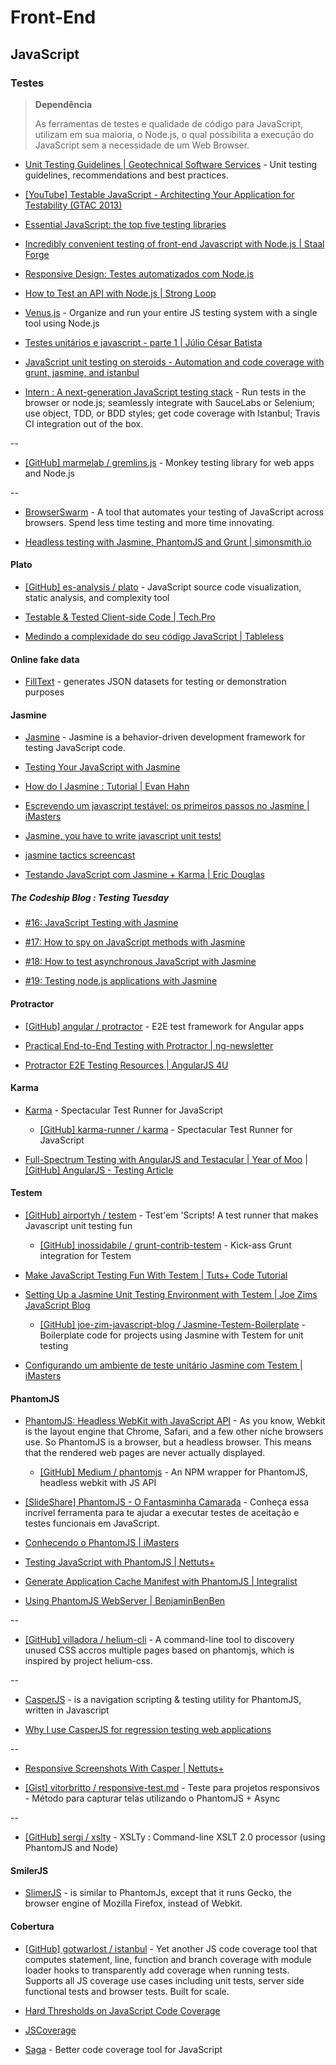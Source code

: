 # Front-End

## JavaScript

### Testes

> **Dependência**
>
> As ferramentas de testes e qualidade de código para JavaScript, utilizam em sua maioria, o Node.js, o qual possibilita a execução do JavaScript sem a necessidade de um Web Browser.

* [Unit Testing Guidelines | Geotechnical Software Services](http://geosoft.no/development/unittesting.html) - Unit testing guidelines, recommendations and best practices.

* [[YouTube] Testable JavaScript - Architecting Your Application for Testability (GTAC 2013)](https://www.youtube.com/watch?v=JjqKQ8ezwKQ)

* [Essential JavaScript: the top five testing libraries](http://www.netmagazine.com/features/essential-javascript-top-five-testing-libraries)

* [Incredibly convenient testing of front-end Javascript with Node.js | Staal Forge](http://staal.io/blog/2013/08/17/incredibly-convenient-testing-of-frontend-javascript-with-node-dot-js/)

* [Responsive Design: Testes automatizados com Node.js](http://www.pinceladasdaweb.com.br/blog/2013/02/20/responsive-design-testes-automatizados-com-node-js/)

* [How to Test an API with Node.js | Strong Loop](http://blog.strongloop.com/how-to-test-an-api-with-node-js/)

* [Venus.js](http://www.venusjs.org/) - Organize and run your entire JS testing system with a single tool using Node.js

* [Testes unitários e javascript - parte 1 | Júlio César Batista](https://ejuliobatista.wordpress.com/2013/04/11/testes-unitarios-e-javascript-parte-1/)

* [JavaScript unit testing on steroids - Automation and code coverage with grunt, jasmine, and istanbul](http://sandiegojs.org/blog/2013/03/10/client-side-code-coverage/)

* [Intern : A next-generation JavaScript testing stack](http://theintern.io/) - Run tests in the browser or node.js; seamlessly integrate with  SauceLabs or Selenium; use object, TDD, or BDD styles; get code coverage  with Istanbul; Travis CI integration out of the box.

--

* [[GitHub] marmelab / gremlins.js](https://github.com/marmelab/gremlins.js) - Monkey testing library for web apps and Node.js

--

* [BrowserSwarm](http://www.browserswarm.com/) - A tool that automates your testing of JavaScript across browsers. Spend less time testing and more time innovating.

* [Headless testing with Jasmine, PhantomJS and Grunt | simonsmith.io](http://simonsmith.io/headless-testing-with-jasmine-phantomjs-and-grunt/)


#### Plato

* [[GitHub] es-analysis / plato](https://github.com/es-analysis/plato) - JavaScript source code visualization, static analysis, and complexity tool

* [Testable & Tested Client-side Code | Tech.Pro](http://tech.pro/tutorial/1589/testable--tested-client-side-code)

* [Medindo a complexidade do seu código JavaScript | Tableless](http://tableless.com.br/medindo-a-complexidade-ciclomatica-do-seu-codigo-javascript/)


#### Online fake data

* [FillText](http://www.filltext.com/) - generates JSON datasets for testing or demonstration purposes


#### Jasmine

* [Jasmine](http://pivotal.github.com/jasmine/) - Jasmine is a behavior-driven development framework for testing JavaScript code.

* [Testing Your JavaScript with Jasmine](http://net.tutsplus.com/tutorials/javascript-ajax/testing-your-javascript-with-jasmine/)

* [How do I Jasmine : Tutorial | Evan Hahn](http://evanhahn.com/how-do-i-jasmine/)

* [Escrevendo um javascript testável: os primeiros passos no Jasmine | iMasters](http://imasters.com.br/front-end/javascript/escrevendo-um-javascript-testavel-os-primeiros-passos-no-jasmine/)
  
* [Jasmine, you have to write javascript unit tests!](http://pauloortins.com/jasmine-javascript-unit-tests/)

* [jasmine tactics screencast](http://searls.testdouble.com/posts/2013-03-21-jasmine-tactics-screencast.html)

* [Testando JavaScript com Jasmine + Karma | Eric Douglas](http://ericdouglas.github.io/2014/02/25/06-testando-javascript-com-jasmine-e-karma/)


##### The Codeship Blog : Testing Tuesday

* [#16: JavaScript Testing with Jasmine](http://blog.codeship.io/2013/07/30/testing-tuesday-16-javascript-testing-with-jasmine.html)

* [#17: How to spy on JavaScript methods with Jasmine](http://blog.codeship.io/2013/08/06/testing-tuesday-17-how-to-spy-on-javascript-methods-with-jasmine.html)

* [#18: How to test asynchronous JavaScript with Jasmine](http://blog.codeship.io/2013/08/13/testing-tuesday-18-how-to-test-asynchronous-javascript-with-jasmine.html)

* [#19: Testing node.js applications with Jasmine](http://blog.codeship.io/2013/08/20/testing-tuesday-19-how-to-test-node-js-applications-with-jasmine.html)


#### Protractor

* [[GitHub] angular / protractor](https://github.com/angular/protractor) - E2E test framework for Angular apps

* [Practical End-to-End Testing with Protractor | ng-newsletter](http://www.ng-newsletter.com/posts/practical-protractor.html)

* [Protractor E2E Testing Resources | AngularJS 4U](http://angularjs4u.com/protractor/protractor-e2e-testing-resources/)


#### Karma

* [Karma](http://karma-runner.github.com/) - Spectacular Test Runner for JavaScript

  * [[GitHub] karma-runner / karma](https://github.com/karma-runner/karma) - Spectacular Test Runner for JavaScript

* [Full-Spectrum Testing with AngularJS and Testacular | Year of Moo](http://www.yearofmoo.com/2013/01/full-spectrum-testing-with-angularjs-and-testacular.html) | [[GitHub] AngularJS - Testing Article](https://github.com/yearofmoo-articles/AngularJS-Testing-Article)


#### Testem

* [[GitHub] airportyh / testem](https://github.com/airportyh/testem) - Test'em 'Scripts! A test runner that makes Javascript unit testing fun

  * [[GitHub] inossidabile / grunt-contrib-testem](https://github.com/inossidabile/grunt-contrib-testem) - Kick-ass Grunt integration for Testem

* [Make JavaScript Testing Fun With Testem | Tuts+ Code Tutorial](http://code.tutsplus.com/tutorials/make-javascript-testing-fun-with-testem--net-27738)

* [Setting Up a Jasmine Unit Testing Environment with Testem | Joe Zims JavaScript Blog](http://www.joezimjs.com/javascript/setting-up-a-jasmine-unit-testing-environment-with-testem/)

  * [[GitHub] joe-zim-javascript-blog / Jasmine-Testem-Boilerplate](https://github.com/joe-zim-javascript-blog/Jasmine-Testem-Boilerplate) - Boilerplate code for projects using Jasmine with Testem for unit testing

* [Configurando um ambiente de teste unitário Jasmine com Testem | iMasters](http://imasters.com.br/front-end/javascript/configurando-um-ambiente-de-teste-unitario-jasmine-com-testem/)


#### PhantomJS

* [PhantomJS: Headless WebKit with JavaScript API](http://phantomjs.org/) - As you know, Webkit is the layout engine that Chrome, Safari, and a  few other niche browsers use. So PhantomJS is a browser, but a headless  browser. This means that the rendered web pages are never actually  displayed.

  * [[GitHub] Medium / phantomjs](https://github.com/Medium/phantomjs) - An NPM wrapper for PhantomJS, headless webkit with JS API

* [[SlideShare] PhantomJS - O Fantasminha Camarada](http://www.slideshare.net/henriquegogo/phantomjs-o-fantasminha-camarada) - Conheça essa incrível ferramenta para te ajudar a executar testes de aceitação e testes funcionais em JavaScript.

* [Conhecendo o PhantomJS | iMasters](http://imasters.com.br/front-end/javascript/conhecendo-o-phantomjs/)

* [Testing JavaScript with PhantomJS | Nettuts+](http://net.tutsplus.com/tutorials/javascript-ajax/testing-javascript-with-phantomjs/)

* [Generate Application Cache Manifest with PhantomJS | Integralist](http://integralist.co.uk/Generate-Application-Cache-Manifest-with-PhantomJS.html)

* [Using PhantomJS WebServer | BenjaminBenBen](http://benjaminbenben.com/2013/07/28/phantomjs-webserver/)

--

* [[GitHub] villadora / helium-cli](https://github.com/villadora/helium-cli) - A command-line tool to discovery unused CSS accros multiple pages based on phantomjs, which is inspired by project helium-css.

--

* [CasperJS](http://casperjs.org/) - is a navigation scripting & testing utility for PhantomJS, written in Javascript

* [Why I use CasperJS for regression testing web applications](http://www.pixelite.co.nz/article/why-i-use-casperjs-regression-testing-web-applications)

--

* [Responsive Screenshots With Casper | Nettuts+](http://net.tutsplus.com/tutorials/javascript-ajax/responsive-screenshots-with-casper/)

* [[Gist] vitorbritto / responsive-test.md](https://gist.github.com/vitorbritto/6169986) - Teste para projetos responsivos - Método para capturar telas utilizando o PhantomJS + Async

--

* [[GitHub] sergi / xslty](https://github.com/sergi/xslty) - XSLTy : Command-line XSLT 2.0 processor (using PhantomJS and Node)


#### SmilerJS

* [SlimerJS](http://slimerjs.org/) - is similar to PhantomJs, except that it runs Gecko, the browser engine of Mozilla Firefox, instead of Webkit.


#### Cobertura

* [[GitHub] gotwarlost / istanbul](https://github.com/gotwarlost/istanbul) - Yet another JS code coverage tool that computes statement, line,  function and branch coverage with module loader hooks to transparently  add coverage when running tests. Supports all JS coverage use cases  including unit tests, server side functional tests and browser tests.  Built for scale.

* [Hard Thresholds on JavaScript Code Coverage](http://ariya.ofilabs.com/2013/05/hard-thresholds-on-javascript-code-coverage.html)

* [JSCoverage](http://siliconforks.com/jscoverage/)

* [Saga](http://timurstrekalov.github.io/saga/) - Better code coverage tool for JavaScript

